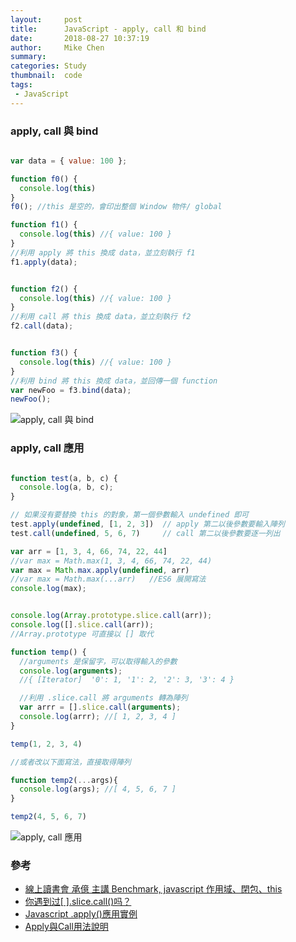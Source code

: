 ```yaml
---
layout:     post
title:      JavaScript - apply, call 和 bind
date:       2018-08-27 10:37:19
author:     Mike Chen
summary:    
categories: Study
thumbnail:  code
tags:
 - JavaScript
---
```


### apply, call 與 bind

```js

var data = { value: 100 };

function f0() {
  console.log(this)
}
f0(); //this 是空的，會印出整個 Window 物件/ global

function f1() {
  console.log(this) //{ value: 100 }
}
//利用 apply 將 this 換成 data，並立刻執行 f1
f1.apply(data);


function f2() {
  console.log(this) //{ value: 100 }
}
//利用 call 將 this 換成 data，並立刻執行 f2
f2.call(data);


function f3() {
  console.log(this) //{ value: 100 }
}
//利用 bind 將 this 換成 data，並回傳一個 function
var newFoo = f3.bind(data);
newFoo();
```

![apply, call 與 bind](https://i.imgur.com/Qgy2Sxb.png)


### apply, call 應用

```js

function test(a, b, c) {
  console.log(a, b, c);
}

// 如果沒有要替換 this 的對象，第一個參數輸入 undefined 即可
test.apply(undefined, [1, 2, 3])  // apply 第二以後參數要輸入陣列
test.call(undefined, 5, 6, 7)     // call 第二以後參數要逐一列出

var arr = [1, 3, 4, 66, 74, 22, 44]
//var max = Math.max(1, 3, 4, 66, 74, 22, 44)
var max = Math.max.apply(undefined, arr)
//var max = Math.max(...arr)   //ES6 展開寫法
console.log(max);


console.log(Array.prototype.slice.call(arr));
console.log([].slice.call(arr));
//Array.prototype 可直接以 [] 取代

function temp() {
  //arguments 是保留字，可以取得輸入的參數
  console.log(arguments);
  //{ [Iterator]  '0': 1, '1': 2, '2': 3, '3': 4 }​​​​​

  //利用 .slice.call 將 arguments 轉為陣列
  var arrr = [].slice.call(arguments);
  console.log(arrr); //​​​​​[ 1, 2, 3, 4 ]​​​​​
}

temp(1, 2, 3, 4)

//或者改以下面寫法，直接取得陣列

function temp2(...args){
  console.log(args); //​​​​​[ 4, 5, 6, 7 ]​​​​​
}

temp2(4, 5, 6, 7)
```

![apply, call 應用](https://i.imgur.com/RhnV1DK.png)

### 參考
* [線上讀書會 承億 主講 Benchmark, javascript 作用域、閉包、this](https://www.youtube.com/watch?v=14hNN6veRjc)
* [你遇到过[ ].slice.call()吗？](https://www.jianshu.com/p/ae57baecc57d)
* [Javascript .apply()應用實例](http://blog.darkthread.net/blogs/darkthreadtw/archive/2009/04/10/js-func-apply.aspx)
* [Apply與Call用法說明](https://dotblogs.com.tw/lastsecret/2010/11/30/19826)